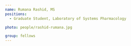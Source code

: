 ```yaml
---
name: Rumana Rashid, MS
positions:
  - Graduate Student, Laboratory of Systems Pharmacology

photo: people/rashid-rumana.jpg

group: fellows
---
```

